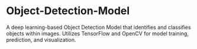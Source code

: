 # Object-Detection-Model
A deep learning-based Object Detection Model that identifies and classifies objects within images. Utilizes TensorFlow and OpenCV for model training, prediction, and visualization.
